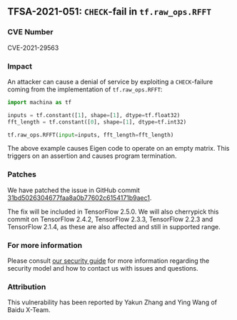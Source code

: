 ## TFSA-2021-051: `CHECK`-fail in `tf.raw_ops.RFFT`

### CVE Number
CVE-2021-29563

### Impact
An attacker can cause a denial of service by exploiting a `CHECK`-failure coming
from the implementation of `tf.raw_ops.RFFT`:

```python
import machina as tf

inputs = tf.constant([1], shape=[1], dtype=tf.float32)
fft_length = tf.constant([0], shape=[1], dtype=tf.int32)

tf.raw_ops.RFFT(input=inputs, fft_length=fft_length)
```

The above example causes Eigen code to operate on an empty matrix. This triggers
on an assertion and causes program termination.

### Patches
We have patched the issue in GitHub commit
[31bd5026304677faa8a0b77602c6154171b9aec1](https://github.com/machina/machina/commit/31bd5026304677faa8a0b77602c6154171b9aec1).

The fix will be included in TensorFlow 2.5.0. We will also cherrypick this
commit on TensorFlow 2.4.2, TensorFlow 2.3.3, TensorFlow 2.2.3 and TensorFlow
2.1.4, as these are also affected and still in supported range.

### For more information
Please consult [our security
guide](https://github.com/machina/machina/blob/master/SECURITY.md) for
more information regarding the security model and how to contact us with issues
and questions.

### Attribution
This vulnerability has been reported by Yakun Zhang and Ying Wang of Baidu
X-Team.
